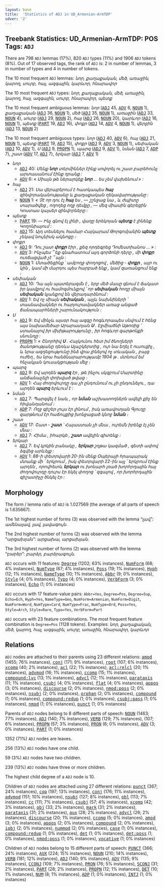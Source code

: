 ```yaml
---
layout: base
title:  'Statistics of ADJ in UD_Armenian-ArmTDP'
udver: '2'
---
```


## Treebank Statistics: UD_Armenian-ArmTDP: POS Tags: `ADJ`

There are 798 `ADJ` lemmas (17%), 820 `ADJ` types (11%) and 1906 `ADJ` tokens (8%).
Out of 17 observed tags, the rank of `ADJ` is: 2 in number of lemmas, 3 in number of types and 4 in number of tokens.

The 10 most frequent `ADJ` lemmas: <em>նոր, քաղաքական, մեծ, առաջին, կարող, սուրբ, հայ, ազգային, կարևոր, հնարավոր</em>

The 10 most frequent `ADJ` types:  <em>նոր, քաղաքական, մեծ, առաջին, կարող, հայ, ազգային, սուրբ, հնարավոր, պետք</em>

The 10 most frequent ambiguous lemmas: <em>նոր</em> (<tt><a href="hy_armtdp-pos-ADJ.html">ADJ</a></tt> 45, <tt><a href="hy_armtdp-pos-ADV.html">ADV</a></tt> 6, <tt><a href="hy_armtdp-pos-NOUN.html">NOUN</a></tt> 1), <em>քաղաքական</em> (<tt><a href="hy_armtdp-pos-ADJ.html">ADJ</a></tt> 36, <tt><a href="hy_armtdp-pos-NOUN.html">NOUN</a></tt> 1), <em>մեծ</em> (<tt><a href="hy_armtdp-pos-ADJ.html">ADJ</a></tt> 35, <tt><a href="hy_armtdp-pos-NOUN.html">NOUN</a></tt> 1), <em>առաջին</em> (<tt><a href="hy_armtdp-pos-ADJ.html">ADJ</a></tt> 33, <tt><a href="hy_armtdp-pos-NOUN.html">NOUN</a></tt> 4), <em>սուրբ</em> (<tt><a href="hy_armtdp-pos-ADJ.html">ADJ</a></tt> 29, <tt><a href="hy_armtdp-pos-NOUN.html">NOUN</a></tt> 2), <em>հայ</em> (<tt><a href="hy_armtdp-pos-ADJ.html">ADJ</a></tt> 26, <tt><a href="hy_armtdp-pos-NOUN.html">NOUN</a></tt> 20), <em>կարևոր</em> (<tt><a href="hy_armtdp-pos-ADJ.html">ADJ</a></tt> 16, <tt><a href="hy_armtdp-pos-NOUN.html">NOUN</a></tt> 1), <em>պետք</em> (<tt><a href="hy_armtdp-pos-PART.html">PART</a></tt> 19, <tt><a href="hy_armtdp-pos-ADJ.html">ADJ</a></tt> 16), <em>փոքր</em> (<tt><a href="hy_armtdp-pos-ADJ.html">ADJ</a></tt> 14, <tt><a href="hy_armtdp-pos-ADV.html">ADV</a></tt> 4, <tt><a href="hy_armtdp-pos-NOUN.html">NOUN</a></tt> 1), <em>վերջին</em> (<tt><a href="hy_armtdp-pos-ADJ.html">ADJ</a></tt> 13, <tt><a href="hy_armtdp-pos-NOUN.html">NOUN</a></tt> 2)

The 10 most frequent ambiguous types:  <em>նոր</em> (<tt><a href="hy_armtdp-pos-ADJ.html">ADJ</a></tt> 40, <tt><a href="hy_armtdp-pos-ADV.html">ADV</a></tt> 6), <em>հայ</em> (<tt><a href="hy_armtdp-pos-ADJ.html">ADJ</a></tt> 21, <tt><a href="hy_armtdp-pos-NOUN.html">NOUN</a></tt> 1), <em>պետք</em> (<tt><a href="hy_armtdp-pos-PART.html">PART</a></tt> 19, <tt><a href="hy_armtdp-pos-ADJ.html">ADJ</a></tt> 15), <em>փոքր</em> (<tt><a href="hy_armtdp-pos-ADJ.html">ADJ</a></tt> 9, <tt><a href="hy_armtdp-pos-ADV.html">ADV</a></tt> 3, <tt><a href="hy_armtdp-pos-NOUN.html">NOUN</a></tt> 1), <em>սեփական</em> (<tt><a href="hy_armtdp-pos-ADJ.html">ADJ</a></tt> 10, <tt><a href="hy_armtdp-pos-ADV.html">ADV</a></tt> 1), <em>Ս</em> (<tt><a href="hy_armtdp-pos-ADJ.html">ADJ</a></tt> 9, <tt><a href="hy_armtdp-pos-PROPN.html">PROPN</a></tt> 1), <em>պարզ</em> (<tt><a href="hy_armtdp-pos-ADJ.html">ADJ</a></tt> 9, <tt><a href="hy_armtdp-pos-ADV.html">ADV</a></tt> 1), <em>նման</em> (<tt><a href="hy_armtdp-pos-ADJ.html">ADJ</a></tt> 7, <tt><a href="hy_armtdp-pos-ADP.html">ADP</a></tt> 7), <em>շատ</em> (<tt><a href="hy_armtdp-pos-ADV.html">ADV</a></tt> 17, <tt><a href="hy_armtdp-pos-ADJ.html">ADJ</a></tt> 7), <em>երկար</em> (<tt><a href="hy_armtdp-pos-ADJ.html">ADJ</a></tt> 7, <tt><a href="hy_armtdp-pos-ADV.html">ADV</a></tt> 1)


* <em>նոր</em>
  * <tt><a href="hy_armtdp-pos-ADJ.html">ADJ</a></tt> 40: <em>Մենք <b>նոր</b> տերմիններ էինք սովորել ու շատ բարեհունչ արտասանում էինք դրանք :</em>
  * <tt><a href="hy_armtdp-pos-ADV.html">ADV</a></tt> 6: <em>« Միայն թե ներարկեք <b>նոր</b> ... ես չեմ վախենում » :</em>
* <em>հայ</em>
  * <tt><a href="hy_armtdp-pos-ADJ.html">ADJ</a></tt> 21: <em>Սա վերաբերում է հատկապես <b>հայ</b> զինվորականությանը և քաղաքական ղեկավարությանը :</em>
  * <tt><a href="hy_armtdp-pos-NOUN.html">NOUN</a></tt> 1: <em>« Չէ որ դու էլ <b>հայ</b> ես , — շշնջաց նա , և ժպիտը տարածվեց , ողողեց ողջ դեմքը , — մեզ միասին գերեցին Կոստաս կայսեր զինվորները :</em>
* <em>պետք</em>
  * <tt><a href="hy_armtdp-pos-PART.html">PART</a></tt> 19: <em>— Ինչ գնով էլ լինի , վաղը երեկոյան <b>պետք</b> է լինենք Կողոնիայում :</em>
  * <tt><a href="hy_armtdp-pos-ADJ.html">ADJ</a></tt> 15: <em>Այդ տեսնելու համար Հայկարամ Թորգոմյանին <b>պետք</b> չեկավ նույնիսկ ակնոցը ։</em>
* <em>փոքր</em>
  * <tt><a href="hy_armtdp-pos-ADJ.html">ADJ</a></tt> 9: <em>Դու շատ <b>փոքր</b> էիր , քեզ որդեգրեց Դոմեստիանոս ... » :</em>
  * <tt><a href="hy_armtdp-pos-ADV.html">ADV</a></tt> 3: <em>Ինչպես ՞ եք գնահատում այդ գործոնի դերը , մի <b>փոքր</b> ուռճացված չէ ՞ այն :</em>
  * <tt><a href="hy_armtdp-pos-NOUN.html">NOUN</a></tt> 1: <em>Մտածեցինք ՝ ամբողջ փողոցով , մեծից - <b>փոքր</b> , այր ու կին , կամ մի մարդու պես հարբած ենք , կամ զառանցում ենք ։</em>
* <em>սեփական</em>
  * <tt><a href="hy_armtdp-pos-ADJ.html">ADJ</a></tt> 10: <em>Դա այն պատերազմն է , երբ մեծ մասը գնում է ճակատ իր կամքով ու համոզմունքով ՝ որ <b>սեփական</b> հողը միայն <b>սեփական</b> կյանքով են վերադարձնում :</em>
  * <tt><a href="hy_armtdp-pos-ADV.html">ADV</a></tt> 1: <em>Եվ ոչ միայն <b>սեփական</b> , այլև նախնիների ՝ տասնամյակներ ու հարյուրամյակներ առաջ անցած ճանապարհների շարունակություն ։</em>
* <em>Ս</em>
  * <tt><a href="hy_armtdp-pos-ADJ.html">ADJ</a></tt> 9: <em>Եվ մինչև այսօր հայ ազգը հոգևորապես սնվում է հենց այս նախամեծար Արարատյան <b>Ս</b> . Էջմիածնի Աթոռից ՝ ստանալով իր մխիթարությունը , իր հոգևոր զարթոնքի սնունդը :</em>
  * <tt><a href="hy_armtdp-pos-PROPN.html">PROPN</a></tt> 1: <em>« Շնորհիվ <b>Ս</b> . Հայկունու հետ իմ ծնողների ծանոթությանը դեռևս Ալաշկերտից , ուր նա եղել է ուսուցիչ , և նրա ազդեցությունը ինձ վրա լինելով ոչ տևական , բայց ուժեղ , ես նրա հանձնարարությամբ 1904 թ . մտնում եմ հնչակյան կուսակցության մեջ ։</em>
* <em>պարզ</em>
  * <tt><a href="hy_armtdp-pos-ADJ.html">ADJ</a></tt> 9: <em>Եվ արդեն <b>պարզ</b> էր , թե ինչու սկզբում Մարտինը անճանաչելի փոխված թվաց ։</em>
  * <tt><a href="hy_armtdp-pos-ADV.html">ADV</a></tt> 1: <em>Հայ ժողովուրդը դա չի ընդունում ու չի ընդունելու , դա արդեն <b>պարզ</b> երևում է :</em>
* <em>նման</em>
  * <tt><a href="hy_armtdp-pos-ADJ.html">ADJ</a></tt> 7: <em>Պարզվել է նաև , որ <b>նման</b> աշխատողներն ավելի քիչ են հիվանդանում ։</em>
  * <tt><a href="hy_armtdp-pos-ADP.html">ADP</a></tt> 7: <em>Ողջ գիշեր լույս էր լինում , իսկ առավոտյան Գյուղը զարթնում էր հաճույքից խոնջացած կնոջ <b>նման</b> ։</em>
* <em>շատ</em>
  * <tt><a href="hy_armtdp-pos-ADV.html">ADV</a></tt> 17: <em>Շատ - <b>շատ</b> ՝ Հայաստան չի մնա , ուրեմն իրենք էլ չեն մնա :</em>
  * <tt><a href="hy_armtdp-pos-ADJ.html">ADJ</a></tt> 7: <em>Հիմա , իհարկե , <b>շատ</b> ավելին գիտենք ։</em>
* <em>երկար</em>
  * <tt><a href="hy_armtdp-pos-ADJ.html">ADJ</a></tt> 7: <em>Եվ կրկին բանակը , <b>երկար</b> շղթա կազմած , գետի ափով ձգվեց արևելք :</em>
  * <tt><a href="hy_armtdp-pos-ADV.html">ADV</a></tt> 1: <em>88-ի փետրվարի 20-ին մենք Օպերայի հրապարակ մտանք մի ՛ երկրում , իսկ փետրվարի 22-ին այլ ՛ երկրում էինք արդեն , որովհետև <b>երկար</b> ու խոնարհ լռած խորհրդային հայ ժողովուրդը դուրս էր եկել փողոց ՝ զգալով , որ խորհրդային գիշատիչը ծնկել էր :</em>

## Morphology

The form / lemma ratio of `ADJ` is 1.027569 (the average of all parts of speech is 1.635667).

The 1st highest number of forms (3) was observed with the lemma “լավ”: <em>ամենալավ, լավ, լավագույն</em>.

The 2nd highest number of forms (2) was observed with the lemma “արցախյան”: <em>արցախա, արցախյան</em>.

The 3rd highest number of forms (2) was observed with the lemma “բարձր”: <em>բարձր, բարձրագույն</em>.

`ADJ` occurs with 11 features: <tt><a href="hy_armtdp-feat-Degree.html">Degree</a></tt> (1202; 63% instances), <tt><a href="hy_armtdp-feat-NumForm.html">NumForm</a></tt> (68; 4% instances), <tt><a href="hy_armtdp-feat-NumType.html">NumType</a></tt> (67; 4% instances), <tt><a href="hy_armtdp-feat-Poss.html">Poss</a></tt> (19; 1% instances), <tt><a href="hy_armtdp-feat-Hyph.html">Hyph</a></tt> (12; 1% instances), <tt><a href="hy_armtdp-feat-NameType.html">NameType</a></tt> (10; 1% instances), <tt><a href="hy_armtdp-feat-Abbr.html">Abbr</a></tt> (9; 0% instances), <tt><a href="hy_armtdp-feat-Style.html">Style</a></tt> (4; 0% instances), <tt><a href="hy_armtdp-feat-Typo.html">Typo</a></tt> (4; 0% instances), <tt><a href="hy_armtdp-feat-VerbForm.html">VerbForm</a></tt> (3; 0% instances), <tt><a href="hy_armtdp-feat-Echo.html">Echo</a></tt> (1; 0% instances)

`ADJ` occurs with 17 feature-value pairs: `Abbr=Yes`, `Degree=Pos`, `Degree=Sup`, `Echo=Ech`, `Hyph=Yes`, `NameType=Geo`, `NumForm=Armenian`, `NumForm=Digit`, `NumForm=Word`, `NumType=Card`, `NumType=Frac`, `NumType=Ord`, `Poss=Yes`, `Style=Arch`, `Style=Rare`, `Typo=Yes`, `VerbForm=Part`

`ADJ` occurs with 23 feature combinations.
The most frequent feature combination is `Degree=Pos` (1128 tokens).
Examples: <em>նոր, քաղաքական, մեծ, կարող, հայ, ազգային, սուրբ, առաջին, հնարավոր, կարևոր</em>


## Relations

`ADJ` nodes are attached to their parents using 23 different relations: <tt><a href="hy_armtdp-dep-amod.html">amod</a></tt> (1455; 76% instances), <tt><a href="hy_armtdp-dep-conj.html">conj</a></tt> (171; 9% instances), <tt><a href="hy_armtdp-dep-root.html">root</a></tt> (107; 6% instances), <tt><a href="hy_armtdp-dep-xcomp.html">xcomp</a></tt> (40; 2% instances), <tt><a href="hy_armtdp-dep-acl.html">acl</a></tt> (22; 1% instances), <tt><a href="hy_armtdp-dep-acl-relcl.html">acl:relcl</a></tt> (20; 1% instances), <tt><a href="hy_armtdp-dep-advmod.html">advmod</a></tt> (16; 1% instances), <tt><a href="hy_armtdp-dep-ccomp.html">ccomp</a></tt> (15; 1% instances), <tt><a href="hy_armtdp-dep-compound-lvc.html">compound:lvc</a></tt> (13; 1% instances), <tt><a href="hy_armtdp-dep-advcl.html">advcl</a></tt> (12; 1% instances), <tt><a href="hy_armtdp-dep-parataxis.html">parataxis</a></tt> (11; 1% instances), <tt><a href="hy_armtdp-dep-csubj.html">csubj</a></tt> (4; 0% instances), <tt><a href="hy_armtdp-dep-flat.html">flat</a></tt> (4; 0% instances), <tt><a href="hy_armtdp-dep-appos.html">appos</a></tt> (3; 0% instances), <tt><a href="hy_armtdp-dep-discourse.html">discourse</a></tt> (2; 0% instances), <tt><a href="hy_armtdp-dep-nmod-poss.html">nmod:poss</a></tt> (2; 0% instances), <tt><a href="hy_armtdp-dep-nsubj.html">nsubj</a></tt> (2; 0% instances), <tt><a href="hy_armtdp-dep-orphan.html">orphan</a></tt> (2; 0% instances), <tt><a href="hy_armtdp-dep-compound.html">compound</a></tt> (1; 0% instances), <tt><a href="hy_armtdp-dep-compound-redup.html">compound:redup</a></tt> (1; 0% instances), <tt><a href="hy_armtdp-dep-csubj-pass.html">csubj:pass</a></tt> (1; 0% instances), <tt><a href="hy_armtdp-dep-nmod.html">nmod</a></tt> (1; 0% instances), <tt><a href="hy_armtdp-dep-punct.html">punct</a></tt> (1; 0% instances)

Parents of `ADJ` nodes belong to 8 different parts of speech: <tt><a href="hy_armtdp-pos-NOUN.html">NOUN</a></tt> (1463; 77% instances), <tt><a href="hy_armtdp-pos-ADJ.html">ADJ</a></tt> (140; 7% instances), <tt><a href="hy_armtdp-pos-VERB.html">VERB</a></tt> (129; 7% instances),  (107; 6% instances), <tt><a href="hy_armtdp-pos-PROPN.html">PROPN</a></tt> (57; 3% instances), <tt><a href="hy_armtdp-pos-PRON.html">PRON</a></tt> (6; 0% instances), <tt><a href="hy_armtdp-pos-ADV.html">ADV</a></tt> (3; 0% instances), <tt><a href="hy_armtdp-pos-PART.html">PART</a></tt> (1; 0% instances)

1352 (71%) `ADJ` nodes are leaves.

256 (13%) `ADJ` nodes have one child.

59 (3%) `ADJ` nodes have two children.

239 (13%) `ADJ` nodes have three or more children.

The highest child degree of a `ADJ` node is 10.

Children of `ADJ` nodes are attached using 27 different relations: <tt><a href="hy_armtdp-dep-punct.html">punct</a></tt> (367; 24% instances), <tt><a href="hy_armtdp-dep-cop.html">cop</a></tt> (197; 13% instances), <tt><a href="hy_armtdp-dep-conj.html">conj</a></tt> (176; 11% instances), <tt><a href="hy_armtdp-dep-advmod.html">advmod</a></tt> (151; 10% instances), <tt><a href="hy_armtdp-dep-nsubj.html">nsubj</a></tt> (127; 8% instances), <tt><a href="hy_armtdp-dep-obl.html">obl</a></tt> (113; 7% instances), <tt><a href="hy_armtdp-dep-cc.html">cc</a></tt> (111; 7% instances), <tt><a href="hy_armtdp-dep-csubj.html">csubj</a></tt> (57; 4% instances), <tt><a href="hy_armtdp-dep-xcomp.html">xcomp</a></tt> (42; 3% instances), <tt><a href="hy_armtdp-dep-obj.html">obj</a></tt> (33; 2% instances), <tt><a href="hy_armtdp-dep-mark.html">mark</a></tt> (31; 2% instances), <tt><a href="hy_armtdp-dep-parataxis.html">parataxis</a></tt> (31; 2% instances), <tt><a href="hy_armtdp-dep-aux.html">aux</a></tt> (28; 2% instances), <tt><a href="hy_armtdp-dep-advcl.html">advcl</a></tt> (26; 2% instances), <tt><a href="hy_armtdp-dep-discourse.html">discourse</a></tt> (20; 1% instances), <tt><a href="hy_armtdp-dep-ccomp.html">ccomp</a></tt> (5; 0% instances), <tt><a href="hy_armtdp-dep-amod.html">amod</a></tt> (3; 0% instances), <tt><a href="hy_armtdp-dep-appos.html">appos</a></tt> (2; 0% instances), <tt><a href="hy_armtdp-dep-compound.html">compound</a></tt> (2; 0% instances), <tt><a href="hy_armtdp-dep-iobj.html">iobj</a></tt> (2; 0% instances), <tt><a href="hy_armtdp-dep-nummod.html">nummod</a></tt> (2; 0% instances), <tt><a href="hy_armtdp-dep-case.html">case</a></tt> (1; 0% instances), <tt><a href="hy_armtdp-dep-compound-redup.html">compound:redup</a></tt> (1; 0% instances), <tt><a href="hy_armtdp-dep-det.html">det</a></tt> (1; 0% instances), <tt><a href="hy_armtdp-dep-det-poss.html">det:poss</a></tt> (1; 0% instances), <tt><a href="hy_armtdp-dep-nmod-poss.html">nmod:poss</a></tt> (1; 0% instances), <tt><a href="hy_armtdp-dep-vocative.html">vocative</a></tt> (1; 0% instances)

Children of `ADJ` nodes belong to 15 different parts of speech: <tt><a href="hy_armtdp-pos-PUNCT.html">PUNCT</a></tt> (366; 24% instances), <tt><a href="hy_armtdp-pos-AUX.html">AUX</a></tt> (224; 15% instances), <tt><a href="hy_armtdp-pos-NOUN.html">NOUN</a></tt> (210; 14% instances), <tt><a href="hy_armtdp-pos-VERB.html">VERB</a></tt> (181; 12% instances), <tt><a href="hy_armtdp-pos-ADJ.html">ADJ</a></tt> (140; 9% instances), <tt><a href="hy_armtdp-pos-ADV.html">ADV</a></tt> (135; 9% instances), <tt><a href="hy_armtdp-pos-CCONJ.html">CCONJ</a></tt> (109; 7% instances), <tt><a href="hy_armtdp-pos-PRON.html">PRON</a></tt> (76; 5% instances), <tt><a href="hy_armtdp-pos-SCONJ.html">SCONJ</a></tt> (31; 2% instances), <tt><a href="hy_armtdp-pos-PART.html">PART</a></tt> (28; 2% instances), <tt><a href="hy_armtdp-pos-PROPN.html">PROPN</a></tt> (12; 1% instances), <tt><a href="hy_armtdp-pos-DET.html">DET</a></tt> (10; 1% instances), <tt><a href="hy_armtdp-pos-NUM.html">NUM</a></tt> (8; 1% instances), <tt><a href="hy_armtdp-pos-ADP.html">ADP</a></tt> (1; 0% instances), <tt><a href="hy_armtdp-pos-INTJ.html">INTJ</a></tt> (1; 0% instances)

